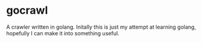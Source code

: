 # gocrawl
A crawler written in golang. Initally this is just my attempt at learning golang, hopefully I can make it into something useful.
